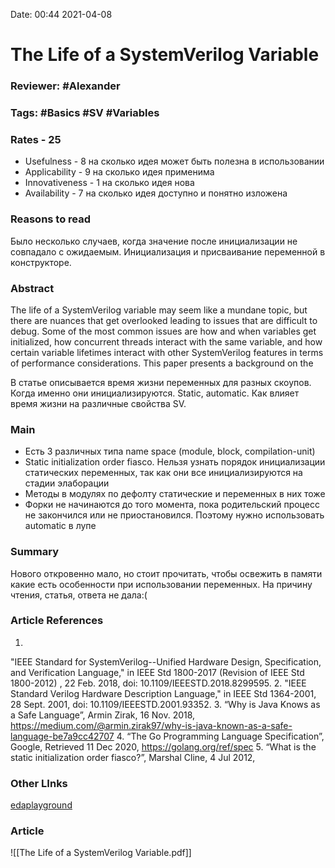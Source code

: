 Date: 00:44 2021-04-08

# The Life of a SystemVerilog Variable

### Reviewer: #Alexander

### Tags: #Basics #SV #Variables

### Rates - 25
- Usefulness - 8 на сколько идея может быть полезна в использовании
- Applicability - 9 на сколько идея применима
- Innovativeness - 1 на сколько идея нова
- Availability - 7 на сколько идея доступно и понятно изложена

### Reasons to read
Было несколько случаев, когда значение после инициализации не совпадало с ожидаемым. Инициализация и присваивание переменной в конструкторе.

### Abstract
The life of a SystemVerilog variable may seem like a mundane topic, but there are nuances that get overlooked leading to issues that are difficult to debug. Some of the most common issues are how and when variables get initialized, how concurrent threads interact with the same variable, and how certain variable lifetimes interact with other SystemVerilog features in terms of performance considerations. This paper presents a background on the

В статье описывается время жизни переменных для разных скоупов. Когда именно они инициализируются. Static, automatic. Как влияет время жизни на различные свойства SV.


### Main
-   Есть 3 различных типа name space (module, block, compilation-unit)   
-   Static initialization order fiasco. Нельзя узнать порядок инициализации статических переменных, так как они все инициализируются на стадии элаборации
-   Методы в модулях по дефолту статические и переменных в них тоже
-   Форки не начинаются до того момента, пока родительский процесс не закончился или не приостановился. Поэтому нужно использовать automatic в лупе

### Summary
Нового откровенно мало, но стоит прочитать, чтобы освежить в памяти какие есть особенности при использовании переменных. На причину чтения, статья, ответа не дала:(

### Article References
1. 
"IEEE Standard for SystemVerilog--Unified Hardware Design, Specification, and Verification Language," in
IEEE Std 1800-2017 (Revision of IEEE Std 1800-2012) , 22 Feb. 2018, doi: 10.1109/IEEESTD.2018.8299595.
2. "IEEE Standard Verilog Hardware Description Language," in IEEE Std 1364-2001, 28 Sept. 2001, doi:
10.1109/IEEESTD.2001.93352.
3. 
“Why is Java Knows as a Safe Language”, Armin Zirak, 16 Nov. 2018,
https://medium.com/@armin.zirak97/why-is-java-known-as-a-safe-language-be7a9cc42707
4. 
“The Go Programming Language Specification”, Google, Retrieved 11 Dec 2020, https://golang.org/ref/spec
5. 
“What is the static initialization order fiasco?”, Marshal Cline, 4 Jul 2012,

### Other LInks
[edaplayground](https://www.edaplayground.com/x/jGF3)
### Article
![[The Life of a SystemVerilog Variable.pdf]]